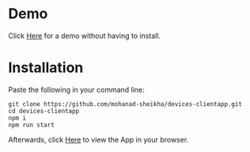 # Demo
Click <a href="https://tender-mccarthy-a260d4.netlify.app" target="_blank">Here</a> for a demo without having to install.

# Installation
Paste the following in your command line:

	git clone https://github.com/mohanad-sheikha/devices-clientapp.git
	cd devices-clientapp
	npm i
	npm run start

Afterwards, click <a href="http://localhost:8080" target="_blank">Here</a> to view the App in your browser.